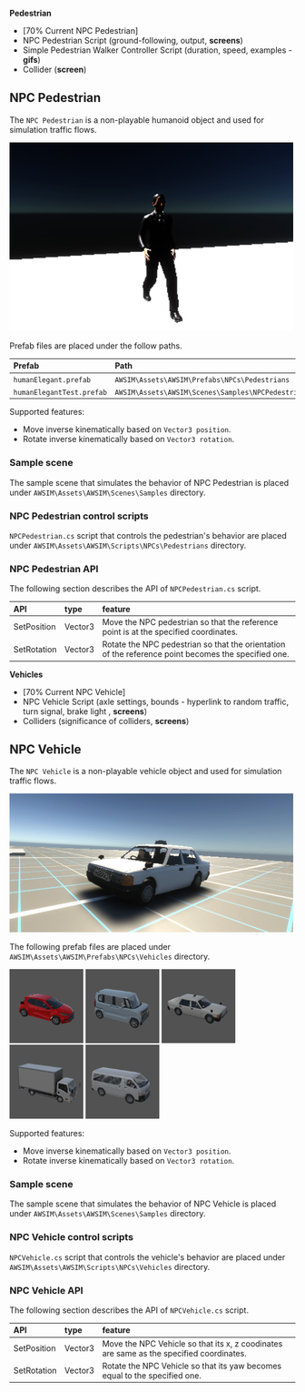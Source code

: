 **Pedestrian**
<!-- TODO copied old, needs to be adjusted (70%) -->

- [70% Current NPC Pedestrian]
- NPC Pedestrian Script (ground-following, output, **screens**)
- Simple Pedestrian Walker Controller Script (duration, speed, examples - **gifs**)
- Collider (**screen**)

## NPC Pedestrian

The `NPC Pedestrian` is a non-playable humanoid object and used for simulation traffic flows. 

<img src=image_pedestrian.png width=500px>

Prefab files are placed under the follow paths.

|Prefab|Path|
|:--|:--|
|`humanElegant.prefab`|`AWSIM\Assets\AWSIM\Prefabs\NPCs\Pedestrians`|
|`humanElegantTest.prefab`|`AWSIM\Assets\AWSIM\Scenes\Samples\NPCPedestrianSample`|

Supported features:

- Move inverse kinematically based on `Vector3 position`.
- Rotate inverse kinematically based on `Vector3 rotation`.

### Sample scene

The sample scene that simulates the behavior of NPC Pedestrian is placed under `AWSIM\Assets\AWSIM\Scenes\Samples` directory.

### NPC Pedestrian control scripts

`NPCPedestrian.cs` script that controls the pedestrian's behavior are placed under `AWSIM\Assets\AWSIM\Scripts\NPCs\Pedestrians` directory.


### NPC Pedestrian API

The following section describes the API of `NPCPedestrian.cs` script.

|API|type|feature|
|:--|:--|:--|
|SetPosition|Vector3|Move the NPC pedestrian so that the reference point is at the specified coordinates.|
|SetRotation|Vector3|Rotate the NPC pedestrian so that the orientation of the reference point becomes the specified one.|

**Vehicles**
<!-- TODO copied old, needs to be adjusted (70%) -->

- [70% Current NPC Vehicle]
- NPC Vehicle Script (axle settings, bounds - hyperlink to random traffic, turn signal, brake light , **screens**)
- Colliders (significance of colliders, **screens**)


## NPC Vehicle

The `NPC Vehicle` is a non-playable vehicle object and used for simulation traffic flows. 

<img src=image_0.png width=500px>

The following prefab files are placed under `AWSIM\Assets\AWSIM\Prefabs\NPCs\Vehicles` directory.

<img src="image_1.png" title="Hatchback.prefab" width="130" height="130">
<img src="image_2.png" title="SmallCar.prefab"  width="130" height="130">
<img src="image_3.png" title="Taxi.prefab" width="130" height="130">
<img src="image_4.png" title="Truck_2t.prefab" width="130" height="130">
<img src="image_5.png" title="Van.prefab" width="130" height="130">

Supported features:

- Move inverse kinematically based on `Vector3 position`.
- Rotate inverse kinematically based on `Vector3 rotation`.

### Sample scene

The sample scene that simulates the behavior of NPC Vehicle is placed under `AWSIM\Assets\AWSIM\Scenes\Samples` directory.

### NPC Vehicle control scripts

`NPCVehicle.cs` script that controls the vehicle's behavior are placed under `AWSIM\Assets\AWSIM\Scripts\NPCs\Vehicles` directory.


### NPC Vehicle API

The following section describes the API of `NPCVehicle.cs` script.

|API|type|feature|
|:--|:--|:--|
|SetPosition|Vector3|Move the NPC Vehicle so that its x, z coodinates are same as the specified coordinates.|
|SetRotation|Vector3|Rotate the NPC Vehicle so that its yaw becomes equal to the specified one.|
